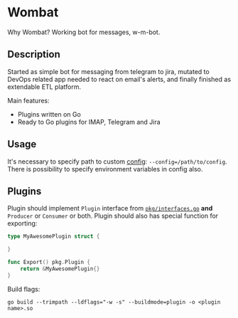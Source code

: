 # Wombat

Why Wombat? Working bot for messages, w-m-bot.

## Description

Started as simple bot for messaging from telegram to jira, mutated to DevOps related app needed to react on email's alerts, and finally finished as extendable ETL platform.

Main features:

-   Plugins written on Go
-   Ready to Go plugins for IMAP, Telegram and Jira

## Usage

It's necessary to specify path to custom [config](examples/config.yaml): `--config=/path/to/config`. There is possibility to specify environment variables in config also.

## Plugins

Plugin should implement `Plugin` interface from [`pkg/interfaces.go`](pkg/interfaces.go) **and** `Producer` or `Consumer` or both.
Plugin should also has special function for exporting:

```go
type MyAwesomePlugin struct {

}

func Export() pkg.Plugin {
	return &MyAwesomePlugin{}
}
```

Build flags:

```shell
go build --trimpath --ldflags="-w -s" --buildmode=plugin -o <plugin name>.so
```

[cel-spec]: https://github.com/google/cel-spec
[cel-k8s]: https://kubernetes.io/docs/reference/using-api/cel/
